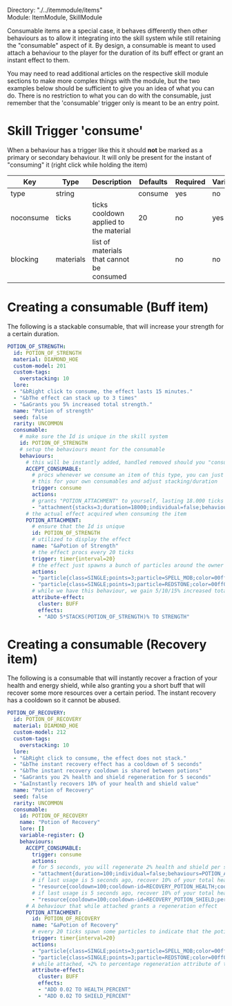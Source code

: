 Directory: "./../itemmodule/items"  
Module: ItemModule, SkillModule

Consumable items are a special case, it behaves differently then other behaviours as to allow it integrating into the skill system while still retaining the "consumable" aspect of it. By design, a consumable is meant to used attach a behaviour to the player for the duration of its buff effect or grant an instant effect to them.

You may need to read additional articles on the respective skill module sections to make more complex things with the module, but the two examples below should be sufficient to give you an idea of what you can do. There is no restriction to what you can do with the consumable, just remember that the 'consumable' trigger only is meant to be an entry point.

# Skill Trigger 'consume'

When a behaviour has a trigger like this it should **not** be marked as a primary or secondary behaviour. It will only be present for the instant of "consuming" it (right click while holding the item)

| Key | Type | Description | Defaults | Required | Variable |
|-|-|-|-|-|-|
| type | string | | consume | yes | no |
| noconsume | ticks | ticks cooldown applied to the material | 20 | no | yes |
| blocking | materials | list of materials that cannot be consumed | | no | no |

# Creating a consumable (Buff item)

The following is a stackable consumable, that will increase your strength for a certain duration.

```yml
POTION_OF_STRENGTH:
  id: POTION_OF_STRENGTH
  material: DIAMOND_HOE
  custom-model: 201
  custom-tags:
    overstacking: 10
  lore:
  - "&bRight click to consume, the effect lasts 15 minutes."
  - "&bThe effect can stack up to 3 times"
  - "&aGrants you 5% increased total strength."
  name: "Potion of strength"
  seed: false
  rarity: UNCOMMON
  consumable:
    # make sure the Id is unique in the skill system
    id: POTION_OF_STRENGTH
    # setup the behaviours meant for the consumable
    behaviours:
      # this will be instantly added, handled removed should you "consume" the item
      ACCEPT_CONSUMABLE:
        # procs whenever we consume an item of this type, you can just copy-paste
        # this for your own consumables and adjust stacking/duration
        trigger: consume
        actions:
        # grants "POTION_ATTACHMENT" to yourself, lasting 18.000 ticks and stacking up to 3 times
        - "attachment{stacks=3;duration=18000;individual=false;behaviours=POTION_ATTACHMENT}@self"
      # the actual effect acquired when consuming the item
      POTION_ATTACHMENT:
        # ensure that the Id is unique
        id: POTION_OF_STRENGTH
        # utilized to display the effect
        name: "&aPotion of Strength"
        # the effect procs every 20 ticks
        trigger: timer{interval=20}
        # the effect just spawns a bunch of particles around the owner
        actions:
        - "particle{class=SINGLE;points=3;particle=SPELL_MOB;color=00ff00;random=1}@self"
        - "particle{class=SINGLE;points=3;particle=REDSTONE;color=00ff00;random=1}@self"
        # while we have this behaviour, we gain 5/10/15% increased total strength        
        attribute-effect:
          cluster: BUFF
          effects:
          - "ADD 5*STACKS(POTION_OF_STRENGTH)% TO STRENGTH"
```

# Creating a consumable (Recovery item)

The following is a consumable that will instantly recover a fraction of your health and energy shield, while also granting you a short buff that will recover some more resources over a certain period. The instant recovery has a cooldown so it cannot be abused.

```yml
POTION_OF_RECOVERY:
  id: POTION_OF_RECOVERY
  material: DIAMOND_HOE
  custom-model: 212
  custom-tags:
    overstacking: 10
  lore:
  - "&bRight click to consume, the effect does not stack."
  - "&bThe instant recovery effect has a cooldown of 5 seconds"
  - "&bThe instant recovery cooldown is shared between potions"
  - "&aGrants you 2% health and shield regeneration for 5 seconds"
  - "&aInstantly recovers 10% of your health and shield value"
  name: "Potion of Recovery"
  seed: false
  rarity: UNCOMMON
  consumable:
    id: POTION_OF_RECOVERY
    name: "Potion of Recovery"
    lore: []
    variable-register: {}
    behaviours:
      ACCEPT_CONSUMABLE:
        trigger: consume
        actions:
        # for 5 seconds, you will regenerate 2% health and shield per second
        - "attachment{duration=100;individual=false;behaviours=POTION_ATTACHMENT}@self"
        # if last usage is 5 seconds ago, recover 10% of your total health
        - "resource{cooldown=100;cooldown-id=RECOVERY_POTION_HEALTH;cooldownid=;percent=true;set=false;amount=0.10;target=SHIELD}@self"
        # if last usage is 5 seconds ago, recover 10% of your total health
        - "resource{cooldown=100;cooldown-id=RECOVERY_POTION_SHIELD;percent=true;set=false;amount=0.10;target=HEALTH}@self"
      # A behaviour that while attached grants a regeneration effect
      POTION_ATTACHMENT:
        id: POTION_OF_RECOVERY
        name: "&aPotion of Recovery"
        # every 20 ticks spawn some particles to indicate that the potion is active
        trigger: timer{interval=20}
        actions:
        - "particle{class=SINGLE;points=3;particle=SPELL_MOB;color=00ff00;random=1}@self"
        - "particle{class=SINGLE;points=3;particle=REDSTONE;color=00ff00;random=1}@self"
        # while attached, +2% to percentage regeneration attribute of the player.
        attribute-effect:
          cluster: BUFF
          effects:
          - "ADD 0.02 TO HEALTH_PERCENT"
          - "ADD 0.02 TO SHIELD_PERCENT"
```